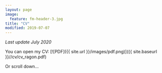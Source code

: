 ```yaml
---
layout: page
image:
  feature: fm-header-3.jpg
title: "CV"
modified: 2019-07-07
---
```


*Last update July 2020*

You can open my CV: [![PDF]({{ site.url }}/images/pdf.png)]({{ site.baseurl }}//cv/cv_ragon.pdf)

Or scroll down...

<object data="{{ site.baseurl }}/cv/cv_ragon.pdf" type="application/pdf" width="100%"> 
</object>